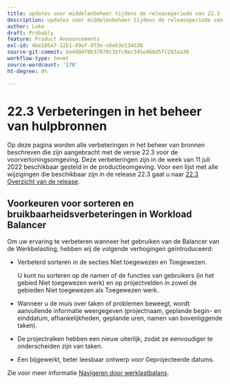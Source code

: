 ```yaml
---
title: updates voor middelenbeheer tijdens de releaseperiode van 22.3
description: updates voor middelenbeheer tijdens de releaseperiode van 22.3
author: Luke
draft: Probably
feature: Product Announcements
exl-id: 4be185e7-12b1-49af-973e-c6eb3e134d38
source-git-commit: be4904f0b37870c1bfc8ec345e468d5fc283aa36
workflow-type: tm+mt
source-wordcount: '170'
ht-degree: 0%

---
```


# 22.3 Verbeteringen in het beheer van hulpbronnen

Op deze pagina worden alle verbeteringen in het beheer van bronnen beschreven die zijn aangebracht met de versie 22.3 voor de voorvertoningsomgeving. Deze verbeteringen zijn in de week van 11 juli 2022 beschikbaar gesteld in de productieomgeving. Voor een lijst met alle wijzigingen die beschikbaar zijn in de release 22.3 gaat u naar [22.3 Overzicht van de release](../../../product-announcements/product-releases/22.3-release-activity/22-3-release-overview.md).

## Voorkeuren voor sorteren en bruikbaarheidsverbeteringen in Workload Balancer

Om uw ervaring te verbeteren wanneer het gebruiken van de Balancer van de Werkbelasting, hebben wij de volgende verhogingen geïntroduceerd:

* Verbeterd sorteren in de secties Niet toegewezen en Toegewezen.

   U kunt nu sorteren op de namen of de functies van gebruikers (in het gebied Niet toegewezen werk) en op projectvelden in zowel de gebieden Niet toegewezen als Toegewezen werk.

* Wanneer u de muis over taken of problemen beweegt, wordt aanvullende informatie weergegeven (projectnaam, geplande begin- en einddatum, afhankelijkheden, geplande uren, namen van bovenliggende taken).

* De projectralken hebben een nieuw uiterlijk, zodat ze eenvoudiger te onderscheiden zijn van taken.

* Een bijgewerkt, beter leesbaar ontwerp voor Geprojecteerde datums.


Zie voor meer informatie [Navigeren door werklastbalans](/help/quicksilver/resource-mgmt/workload-balancer/navigate-the-workload-balancer.md).

